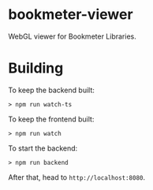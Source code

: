 # bookmeter-viewer
WebGL viewer for Bookmeter Libraries.

# Building

To keep the backend built:

```
> npm run watch-ts
```

To keep the frontend built:

```
> npm run watch
```

To start the backend:

```
> npm run backend
```

After that, head to `http://localhost:8080`.
